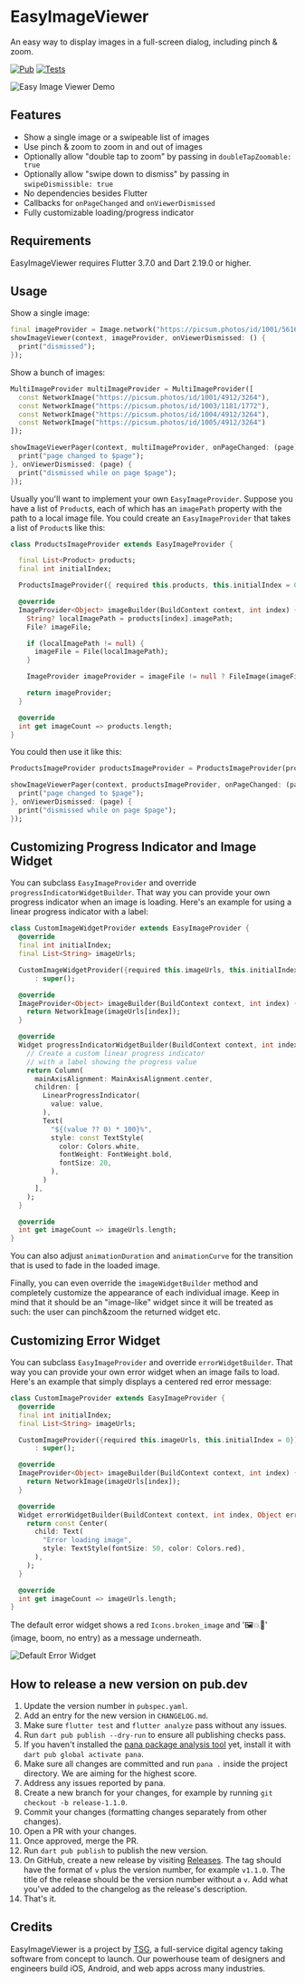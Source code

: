# EasyImageViewer

An easy way to display images in a full-screen dialog, including pinch & zoom.

[![Pub](https://img.shields.io/pub/v/easy_image_viewer.svg)](https://pub.dartlang.org/packages/easy_image_viewer)
[![Tests](https://github.com/thesmythgroup/easy_image_viewer/actions/workflows/dart.yml/badge.svg)](https://github.com/thesmythgroup/easy_image_viewer/actions/workflows/dart.yml)

![Easy Image Viewer Demo](https://github.com/thesmythgroup/easy_image_viewer/blob/main/demo_images/demo1.gif?raw=true "Easy Image Viewer Demo")

## Features

* Show a single image or a swipeable list of images
* Use pinch & zoom to zoom in and out of images
* Optionally allow "double tap to zoom" by passing in `doubleTapZoomable: true`
* Optionally allow "swipe down to dismiss" by passing in `swipeDismissible: true`
* No dependencies besides Flutter
* Callbacks for `onPageChanged` and `onViewerDismissed`
* Fully customizable loading/progress indicator

## Requirements

EasyImageViewer requires Flutter 3.7.0 and Dart 2.19.0 or higher.

## Usage

Show a single image:

```dart
final imageProvider = Image.network("https://picsum.photos/id/1001/5616/3744").image;
showImageViewer(context, imageProvider, onViewerDismissed: () {
  print("dismissed");
});
```

Show a bunch of images:

```dart
MultiImageProvider multiImageProvider = MultiImageProvider([
  const NetworkImage("https://picsum.photos/id/1001/4912/3264"),
  const NetworkImage("https://picsum.photos/id/1003/1181/1772"),
  const NetworkImage("https://picsum.photos/id/1004/4912/3264"),
  const NetworkImage("https://picsum.photos/id/1005/4912/3264")
]);

showImageViewerPager(context, multiImageProvider, onPageChanged: (page) {
  print("page changed to $page");
}, onViewerDismissed: (page) {
  print("dismissed while on page $page");
});
```

Usually you'll want to implement your own `EasyImageProvider`. Suppose you have
a list of `Product`s, each of which has an `imagePath` property with the path
to a local image file. You could create an `EasyImageProvider` that takes a list
of `Product`s like this:

```dart
class ProductsImageProvider extends EasyImageProvider {

  final List<Product> products;
  final int initialIndex;

  ProductsImageProvider({ required this.products, this.initialIndex = 0 });

  @override
  ImageProvider<Object> imageBuilder(BuildContext context, int index) {
    String? localImagePath = products[index].imagePath;
    File? imageFile;

    if (localImagePath != null) {
      imageFile = File(localImagePath);
    }

    ImageProvider imageProvider = imageFile != null ? FileImage(imageFile) : AssetImage("assets/images/product_placeholder.jpg") as ImageProvider;

    return imageProvider;
  }

  @override
  int get imageCount => products.length;  
}
```

You could then use it like this:

```dart
ProductsImageProvider productsImageProvider = ProductsImageProvider(products: products);

showImageViewerPager(context, productsImageProvider, onPageChanged: (page) {
  print("page changed to $page");
}, onViewerDismissed: (page) {
  print("dismissed while on page $page");
});
```

## Customizing Progress Indicator and Image Widget

You can subclass `EasyImageProvider` and override `progressIndicatorWidgetBuilder`. That way you can
provide your own progress indicator when an image is loading. Here's an example for using a
linear progress indicator with a label:

```dart
class CustomImageWidgetProvider extends EasyImageProvider {
  @override
  final int initialIndex;
  final List<String> imageUrls;

  CustomImageWidgetProvider({required this.imageUrls, this.initialIndex = 0})
      : super();

  @override
  ImageProvider<Object> imageBuilder(BuildContext context, int index) {
    return NetworkImage(imageUrls[index]);
  }

  @override
  Widget progressIndicatorWidgetBuilder(BuildContext context, int index, {double? value}) {
    // Create a custom linear progress indicator
    // with a label showing the progress value
    return Column(
      mainAxisAlignment: MainAxisAlignment.center,
      children: [
        LinearProgressIndicator(
          value: value,
        ),
        Text(
          "${(value ?? 0) * 100}%",
          style: const TextStyle(
            color: Colors.white,
            fontWeight: FontWeight.bold,
            fontSize: 20,
          ),
        )
      ],
    );
  }

  @override
  int get imageCount => imageUrls.length;
}
```

You can also adjust `animationDuration` and `animationCurve` for the transition that is used
to fade in the loaded image.

Finally, you can even override the `imageWidgetBuilder` method and completely customize the
appearance of each individual image. Keep in mind that it should be an "image-like" widget 
since it will be treated as such: the user can pinch&zoom the returned widget etc.

## Customizing Error Widget

You can subclass `EasyImageProvider` and override `errorWidgetBuilder`. That way you can
provide your own error widget when an image fails to load. Here's an example that simply displays a centered red error message:

```dart
class CustomImageProvider extends EasyImageProvider {
  @override
  final int initialIndex;
  final List<String> imageUrls;

  CustomImageProvider({required this.imageUrls, this.initialIndex = 0})
      : super();

  @override
  ImageProvider<Object> imageBuilder(BuildContext context, int index) {
    return NetworkImage(imageUrls[index]);
  }

  @override
  Widget errorWidgetBuilder(BuildContext context, int index, Object error, StackTrace? stackTrace) {
    return const Center(
      child: Text(
        "Error loading image",
        style: TextStyle(fontSize: 50, color: Colors.red),
      ),
    );
  }

  @override
  int get imageCount => imageUrls.length;
}
```

The default error widget shows a red `Icons.broken_image` and '🖼️💥🚫' (image, boom, no entry) as a message underneath.

![Default Error Widget](https://github.com/thesmythgroup/easy_image_viewer/blob/main/demo_images/default-error-widget.png?raw=true "Default Error Widget")

## How to release a new version on pub.dev
1. Update the version number in `pubspec.yaml`.
2. Add an entry for the new version in `CHANGELOG.md`.
3. Make sure `flutter test` and `flutter analyze` pass without any issues.
4. Run `dart pub publish --dry-run` to ensure all publishing checks pass.
5. If you haven't installed the [pana package analysis tool](https://pub.dev/packages/pana) yet, install it with `dart pub global activate pana`.
6. Make sure all changes are committed and run `pana .` inside the project directory. We are aiming for the highest score.
7. Address any issues reported by pana.
8. Create a new branch for your changes, for example by running `git checkout -b release-1.1.0`.
9. Commit your changes (formatting changes separately from other changes).
10. Open a PR with your changes.
11. Once approved, merge the PR.
12. Run `dart pub publish` to publish the new version.
13. On GitHub, create a new release by visiting [Releases](https://github.com/thesmythgroup/easy_image_viewer/releases). The tag should have the format of `v` plus the version number, for example `v1.1.0`. The title of the release should be the version number without a `v`. Add what you've added to the changelog as the release's description.
14. That's it.


## Credits

EasyImageViewer is a project by [TSG](https://thesmythgroup.com/), a full-service digital agency taking software from concept to launch.
Our powerhouse team of designers and engineers build iOS, Android, and web apps across many industries.
